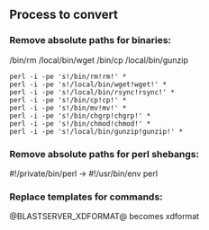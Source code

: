 ## Process to convert

### Remove absolute paths for binaries:
/bin/rm
/local/bin/wget
/bin/cp
/local/bin/gunzip 

```
perl -i -pe 's!/bin/rm!rm!' *
perl -i -pe 's!/local/bin/wget!wget!' *
perl -i -pe 's!/local/bin/rsync!rsync!' *
perl -i -pe 's!/bin/cp!cp!' *
perl -i -pe 's!/bin/mv!mv!' *
perl -i -pe 's!/bin/chgrp!chgrp!' *
perl -i -pe 's!/bin/chmod!chmod!' *
perl -i -pe 's!/local/bin/gunzip!gunzip!' *

```

### Remove absolute paths for perl shebangs:
#!/private/bin/perl -> #!/usr/bin/env perl

### Replace templates for commands:
@BLASTSERVER_XDFORMAT@ becomes xdformat

 